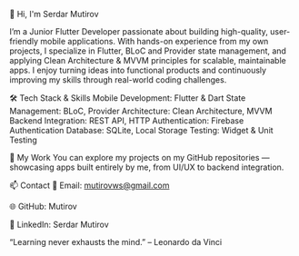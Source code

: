 👋 Hi, I'm Serdar Mutirov

I’m a Junior Flutter Developer passionate about building high-quality, user-friendly mobile applications.
With hands-on experience from my own projects, I specialize in Flutter, BLoC and Provider state management, and applying Clean Architecture & MVVM principles for scalable, maintainable apps.
I enjoy turning ideas into functional products and continuously improving my skills through real-world coding challenges.

🛠 Tech Stack & Skills
Mobile Development: Flutter & Dart
State Management: BLoC, Provider
Architecture: Clean Architecture, MVVM
Backend Integration: REST API, HTTP
Authentication: Firebase Authentication
Database: SQLite, Local Storage
Testing: Widget & Unit Testing

📂 My Work
You can explore my projects on my GitHub repositories — showcasing apps built entirely by me, from UI/UX to backend integration.

📫 Contact
📧 Email: mutirovws@gmail.com

🌐 GitHub: Mutirov

💼 LinkedIn: Serdar Mutirov

“Learning never exhausts the mind.” – Leonardo da Vinci
